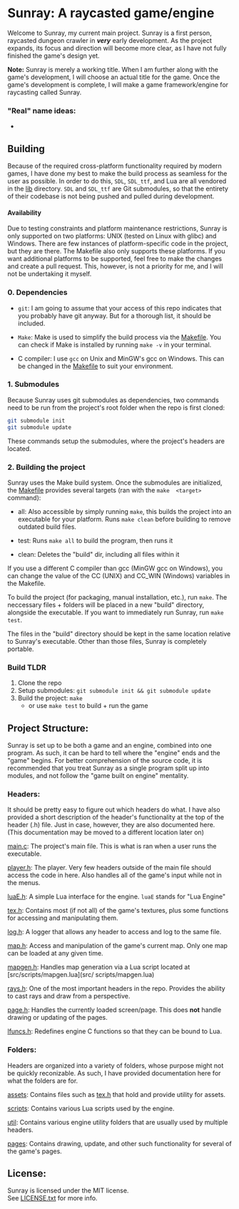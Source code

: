 # Sunray: A raycasted game/engine
Welcome to Sunray, my current main project. Sunray is a first person,
raycasted dungeon crawler in ***very*** early development. As the 
project expands, its focus and direction will become more clear, as I
have not fully finished the game's design yet.

**Note:** Sunray is merely a working title. When I am further along with
the game's development, I will choose an actual title for the game. Once
the game's development is complete, I will make a game framework/engine
for raycasting called Sunray.

### "Real" name ideas:
- 

## Building
Because of the required cross-platform functionality required by modern games,
I have done my best to make the build process as seamless for the user as
possible. In order to do this, `SDL`, `SDL_ttf`, and Lua are all vendored in
the [lib](lib/) directory. `SDL` and `SDL_ttf` are Git submodules, so that
the entirety of their codebase is not being pushed and pulled during development.  

#### Availability
Due to testing constraints and platform maintenance restrictions, Sunray is
only supported on two platforms: UNIX (tested on Linux with glibc) and
Windows. There are few instances of platform-specific code in the project,
but they are there. The Makefile also only supports these platforms. If
you want additional platforms to be supported, feel free to make the
changes and create a pull request. This, however, is not a priority for
me, and I will not be undertaking it myself.

### 0. Dependencies
- `git`: I am going to assume that your access of this repo indicates that
		 you probably have git anyway. But for a thorough list, it should
		 be included.

- `Make`: Make is used to simplify the build process via the [Makefile](Makefile).
		  You can check if Make is installed by running `make -v` in your terminal.

- C compiler: I use `gcc` on Unix and MinGW's gcc on Windows. This can be
			  changed in the [Makefile](Makefile) to suit your environment. 

### 1. Submodules
Because Sunray uses git submodules as dependencies, two commands need to
be run from the project's root folder when the repo is first cloned:
```bash
git submodule init
git submodule update
```
These commands setup the submodules, where the project's headers are located.  

### 2. Building the project
Sunray uses the Make build system. Once the submodules are initialized, 
the [Makefile](Makefile) provides several targets (ran with the `make 
<target>` command):

- all: Also accessible by simply running `make`, this builds the project
	   into an executable for your platform. Runs `make clean` before
	   building to remove outdated build files.

- test: Runs `make all` to build the program, then runs it

- clean: Deletes the "build" dir, including all files within it

If you use a different C compiler than gcc (MinGW gcc on Windows),
you can change the value of the CC (UNIX) and CC_WIN (Windows)
variables in the Makefile.  

To build the project (for packaging, manual installation, etc.),
run `make`. The neccessary files + folders will be placed in
a new "build" directory, alongside the executable. If you want
to immediately run Sunray, run `make test`.  

The files in the "build" directory should be kept in the same
location relative to Sunray's executable. Other than those files,
Sunray is completely portable.

### Build TLDR
1. Clone the repo
2. Setup submodules: `git submodule init && git submodule update`
3. Build the project: `make`
	- or use `make test` to build + run the game

## Project Structure:
Sunray is set up to be both a game and an engine, combined into one program.
As such, it can be hard to tell where the "engine" ends and the "game" begins.
For better comprehension of the source code, it is recommended that you treat
Sunray as a single program split up into modules, and not follow the "game
built on engine" mentality.

### Headers:
It should be pretty easy to figure out which headers do what. I have also
provided a short description of the header's functionality at the top of
the header (.h) file. Just in case, however, they are also documented here.  
(This documentation may be moved to a different location later on)  

[main.c](main.c): The project's main file. This is what is ran when a user
                  runs the executable.  

[player.h](src/player.h): The player. Very few headers outside of the main file
                      should access the code in here. Also handles all of the
                      game's input while not in the menus.  

[luaE.h](src/luaE.h): A simple Lua interface for the engine. `luaE` stands for 
                  "Lua Engine"  

[tex.h](src/assets/tex.h): Contains most (if not all) of the game's textures,
                       plus some functions for accessing and manipulating
                       them.  

[log.h](src/util/log.h): A logger that allows any header to access and log to 
                     the same file.  

[map.h](src/util/map.h): Access and manipulation of the game's current map.
                     Only one map can be loaded at any given time.  

[mapgen.h](src/util/mapgen.h): Handles map generation via a Lua script
							   located at [src/scripts/mapgen.lua](src/
							   scripts/mapgen.lua)

[rays.h](src/util/rays.h): One of the most important headers in the repo. 
                       Provides the ability to cast rays and draw from
                       a perspective.  

[page.h](src/util/page.h): Handles the currently loaded screen/page. This
                           does **not** handle drawing or updating of the
                           pages.

[lfuncs.h](src/lfuncs.h): Redefines engine C functions so that they can be 
                       bound to Lua.

### Folders:
Headers are organized into a variety of folders, whose purpose might not
be quickly reconizable. As such, I have provided documentation here for
what the folders are for.  

[assets](src/assets/): Contains files such as [tex.h](src/assets/tex.h)
                      that hold and provide utility for assets.  

[scripts](src/scripts/): Contains various Lua scripts used by the engine.  

[util](src/util/): Contains various engine utility folders that are 
                   usually used by multiple headers.

[pages](src/pages/): Contains drawing, update, and other such functionality
                     for several of the game's pages.

## License:
Sunray is licensed under the MIT license.  
See [LICENSE.txt](LICENSE.txt) for more info.
